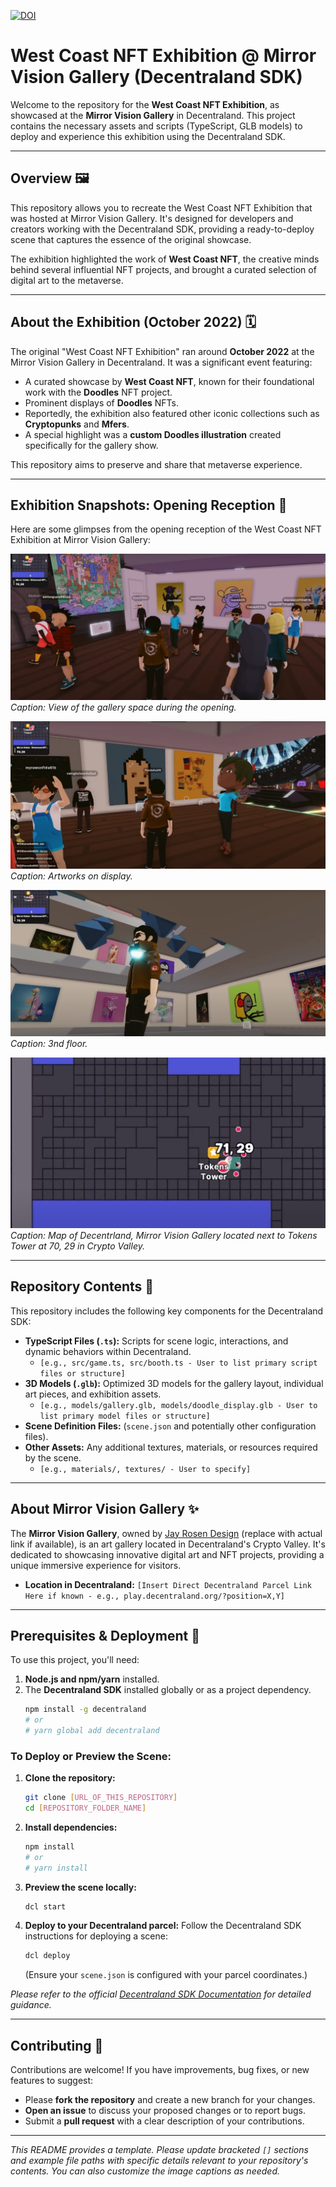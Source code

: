 [![DOI](https://zenodo.org/badge/DOI/10.5281/zenodo.15571565.svg)](https://doi.org/10.5281/zenodo.15571565)

# West Coast NFT Exhibition @ Mirror Vision Gallery (Decentraland SDK)

Welcome to the repository for the **West Coast NFT Exhibition**, as showcased at the **Mirror Vision Gallery** in Decentraland. This project contains the necessary assets and scripts (TypeScript, GLB models) to deploy and experience this exhibition using the Decentraland SDK.

---

## Overview 🖼️

This repository allows you to recreate the West Coast NFT Exhibition that was hosted at Mirror Vision Gallery. It's designed for developers and creators working with the Decentraland SDK, providing a ready-to-deploy scene that captures the essence of the original showcase.

The exhibition highlighted the work of **West Coast NFT**, the creative minds behind several influential NFT projects, and brought a curated selection of digital art to the metaverse.

---

## About the Exhibition (October 2022) 🗓️

The original "West Coast NFT Exhibition" ran around **October 2022** at the Mirror Vision Gallery in Decentraland. It was a significant event featuring:

* A curated showcase by **West Coast NFT**, known for their foundational work with the **Doodles** NFT project.
* Prominent displays of **Doodles** NFTs.
* Reportedly, the exhibition also featured other iconic collections such as **Cryptopunks** and **Mfers**.
* A special highlight was a **custom Doodles illustration** created specifically for the gallery show.

This repository aims to preserve and share that metaverse experience.

---

## Exhibition Snapshots: Opening Reception 📸

Here are some glimpses from the opening reception of the West Coast NFT Exhibition at Mirror Vision Gallery:

![Opening Reception Snapshot 1](https://github.com/jayrosen-design/West-Coast-NFT-Gallery-Decentraland/blob/main/images/Screenshot%202025-06-01%20183128.png?raw=true)
*Caption: View of the gallery space during the opening.*

![Opening Reception Snapshot 2](https://github.com/jayrosen-design/West-Coast-NFT-Gallery-Decentraland/blob/main/images/Screenshot%202025-06-01%20183308.png?raw=true)
*Caption: Artworks on display.*

![Opening Reception Snapshot 3](https://github.com/jayrosen-design/West-Coast-NFT-Gallery-Decentraland/blob/main/images/Screenshot%202025-06-01%20183154.png?raw=true)
*Caption: 3nd floor.*


![Opening Reception Snapshot 5](https://github.com/jayrosen-design/West-Coast-NFT-Gallery-Decentraland/blob/main/images/Screenshot%202025-06-01%20183240.png?raw=true)
*Caption: Map of Decentrland, Mirror Vision Gallery located next to Tokens Tower at 70, 29 in Crypto Valley.*

---

## Repository Contents 📁

This repository includes the following key components for the Decentraland SDK:

* **TypeScript Files (`.ts`):** Scripts for scene logic, interactions, and dynamic behaviors within Decentraland.
    * `[e.g., src/game.ts, src/booth.ts - User to list primary script files or structure]`
* **3D Models (`.glb`):** Optimized 3D models for the gallery layout, individual art pieces, and exhibition assets.
    * `[e.g., models/gallery.glb, models/doodle_display.glb - User to list primary model files or structure]`
* **Scene Definition Files:** (`scene.json` and potentially other configuration files).
* **Other Assets:** Any additional textures, materials, or resources required by the scene.
    * `[e.g., materials/, textures/ - User to specify]`

---

## About Mirror Vision Gallery ✨

The **Mirror Vision Gallery**, owned by [Jay Rosen Design](https://jayrosen.design/) (replace with actual link if available), is an art gallery located in Decentraland's Crypto Valley. It's dedicated to showcasing innovative digital art and NFT projects, providing a unique immersive experience for visitors.

* **Location in Decentraland:** `[Insert Direct Decentraland Parcel Link Here if known - e.g., play.decentraland.org/?position=X,Y]`

---

## Prerequisites & Deployment 🚀

To use this project, you'll need:

1.  **Node.js and npm/yarn** installed.
2.  The **Decentraland SDK** installed globally or as a project dependency.
    ```bash
    npm install -g decentraland
    # or
    # yarn global add decentraland
    ```

### To Deploy or Preview the Scene:

1.  **Clone the repository:**
    ```bash
    git clone [URL_OF_THIS_REPOSITORY]
    cd [REPOSITORY_FOLDER_NAME]
    ```
2.  **Install dependencies:**
    ```bash
    npm install
    # or
    # yarn install
    ```
3.  **Preview the scene locally:**
    ```bash
    dcl start
    ```
4.  **Deploy to your Decentraland parcel:**
    Follow the Decentraland SDK instructions for deploying a scene:
    ```bash
    dcl deploy
    ```
    (Ensure your `scene.json` is configured with your parcel coordinates.)

_Please refer to the official [Decentraland SDK Documentation](https://docs.decentraland.org/sdk7/) for detailed guidance._

---

## Contributing 🤝

Contributions are welcome! If you have improvements, bug fixes, or new features to suggest:

* Please **fork the repository** and create a new branch for your changes.
* **Open an issue** to discuss your proposed changes or to report bugs.
* Submit a **pull request** with a clear description of your contributions.

---

_This README provides a template. Please update bracketed `[]` sections and example file paths with specific details relevant to your repository's contents. You can also customize the image captions as needed._
